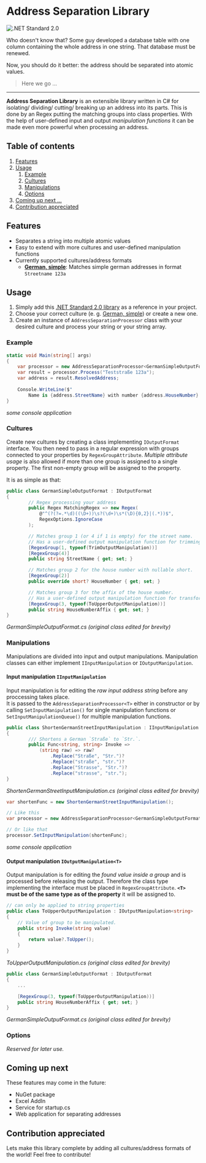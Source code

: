 # Address Separation Library
![.NET Standard 2.0](https://github.com/jordi1988/AddressSeparationLibrary/workflows/Address%20Separation%20.NET%20Core%203.1%20Release%20Build%20for%20Ubuntu/badge.svg)

Who doesn't know that? Some guy developed a database table with one column containing the whole address in one string. 
That database must be renewed. 

Now, you should do it better: the address should be separated into atomic values.  
> Here we go …

---

**Address Separation Library** is an extensible library written in C# for isolating/ dividing/ cutting/ breaking up an address into its parts. This is done by an Regex putting the matching groups into class properties. With the help of user-defined input and output *manipulation functions* it can be made even more powerful when processing an address.

## Table of contents
1. [Features](#Features)
2. [Usage](#Usage)
   1. [Example](#Example)
   2. [Cultures](#Cultures)
   3. [Manipulations](#Manipulations)
   4. [Options](#Options)
3. [Coming up next ...](#Coming-up-next)
4. [Contribution appreciated](#Contribution-appreciated)

## Features
- Separates a string into multiple atomic values
- Easy to extend with more cultures and user-defined manipulation functions
- Currently supported cultures/address formats
  - **[German, simple](/AddressSeparation/Cultures/de/GermanSimpleOutputFormat.cs)**: Matches simple german addresses in format `Streetname 123a`
  
## Usage
1. Simply add this [.NET Standard 2.0 library](../../releases) as a reference in your project.
2. Choose your correct culture (e. g. [German, simple](/AddressSeparation/Cultures/de/GermanSimpleOutputFormat.cs)) or create a new one.
3. Create an instance of `AddressSeparationProcessor` class with your desired culture and process your string or your string array.

### Example
```csharp
static void Main(string[] args)
{
    var processor = new AddressSeparationProcessor<GermanSimpleOutputFormat>();
    var result = processor.Process("Teststraße 123a");
    var address = result.ResolvedAddress;
        
    Console.WriteLine($"
        Name is {address.StreetName} with number {address.HouseNumber} and affix {address.HouseNumberAffix}");
}
```
*some console application*

### Cultures
Create new cultures by creating a class implementing `IOutputFormat` interface. You then need to pass in a regular expression with groups connected to your properties by `RegexGroupAttribute`. *Multiple attribute usage* is also allowed if more than one group is assigned to a single property. The first non-empty group will be assigned to the property. 

It is as simple as that:
```csharp
public class GermanSimpleOutputFormat : IOutputFormat
{
        // Regex processing your address
        public Regex MatchingRegex => new Regex(
            @"^(?(?=.*\d)((\D+))\s?(\d+)\s*(\D){0,2}|(.*))$",
            RegexOptions.IgnoreCase
        );

        // Matches group 1 (or 4 if 1 is empty) for the street name.
        // Has a user-defined output manipulation function for trimming group 1
        [RegexGroup(1, typeof(TrimOutputManipulation))]
        [RegexGroup(4)]
        public string StreetName { get; set; }

        // Matches group 2 for the house number with nullable short.
        [RegexGroup(2)]
        public override short? HouseNumber { get; set; }

        // Matches group 3 for the affix of the house number.
        // Has a user-defined output manipulation function for transforming the affix to uppercase.
        [RegexGroup(3, typeof(ToUpperOutputManipulation))]
        public string HouseNumberAffix { get; set; }
}
```
*GermanSimpleOutputFormat.cs (original class edited for brevity)* 

### Manipulations
Manipulations are divided into input and output manipulations. Manipulation classes can either implement `IInputManipulation` or `IOutputManipulation`.  

#### Input manipulation `IInputManipulation`
Input manipulation is for editing the *raw input address string* before any proccessing takes place.  
It is passed to the `AddressSeparationProcessor<T>` either in constructor or by calling `SetInputManipulation()` for single manipulation functions or `SetInputManipulationQueue()` for multiple manipulation functions.
  
```csharp
public class ShortenGermanStreetInputManipulation : IInputManipulation
{
        /// Shortens a German `Straße` to `Str.`.
        public Func<string, string> Invoke =>
            (string raw) => raw?
                .Replace("Straße", "Str.")?
                .Replace("straße", "str.")?
                .Replace("Strasse", "Str.")?
                .Replace("strasse", "str.");
}
```
*ShortenGermanStreetInputManipulation.cs (original class edited for brevity)* 

```csharp
var shortenFunc = new ShortenGermanStreetInputManipulation();

// Like this    
var processor = new AddressSeparationProcessor<GermanSimpleOutputFormat>(shortenFunc);

// Or like that
processor.SetInputManipulation(shortenFunc);
```
*some console application*

#### Output manipulation `IOutputManipulation<T>`
Output manipulation is for editing the *found value inside a group* and is processed before releasing the output. Therefore the class type implementing the interface must be placed in `RegexGroupAttribute`.
**`<T>` must be of the same type as of the property** it will be assigned to.

```csharp
// can only be applied to string properties
public class ToUpperOutputManipulation : IOutputManipulation<string>
{
    // Value of group to be manipulated.
    public string Invoke(string value)
    {
        return value?.ToUpper();
    }
}
```
*ToUpperOutputManipulation.cs (original class edited for brevity)* 

```csharp
public class GermanSimpleOutputFormat : IOutputFormat
{
    ...

    [RegexGroup(3, typeof(ToUpperOutputManipulation))]
    public string HouseNumberAffix { get; set; }
}
```
*GermanSimpleOutputFormat.cs (original class edited for brevity)* 

### Options
*Reserved for later use.*

## Coming up next
These features may come in the future:
- NuGet package
- Excel AddIn
- Service for startup.cs
- Web application for separating addresses

## Contribution appreciated
Lets make this library complete by adding all cultures/address formats of the world! Feel free to contribute!
